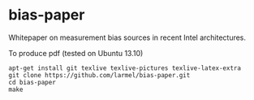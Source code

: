 bias-paper
==========

Whitepaper on measurement bias sources in recent Intel architectures.

To produce pdf (tested on Ubuntu 13.10)

    apt-get install git texlive texlive-pictures texlive-latex-extra 
    git clone https://github.com/larmel/bias-paper.git
    cd bias-paper
    make

